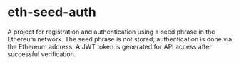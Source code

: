 # eth-seed-auth
A project for registration and authentication using a seed phrase in the Ethereum network. The seed phrase is not stored; authentication is done via the Ethereum address. A JWT token is generated for API access after successful verification.
